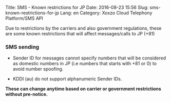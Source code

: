 Title: SMS - Known restrictions for JP
Date: 2016-08-23 15:56
Slug: sms-known-restrictions-for-jp
Lang: en
Category: Xoxzo Cloud Telephony Platform/SMS API

Due to restrictions by the carriers and also government regulations, these are some known restrictions that will affect messages/calls to JP (+81)

### SMS sending

- Sender ID for messages cannot specify numbers that will be considered as domestic numbers in JP (i.e numbers that starts with +81 or 0) to avoid number spoofing.

- KDDI (au) do not support alphanumeric Sender IDs.


**These can change anytime based on carrier or government restrictions without pre-notice.**